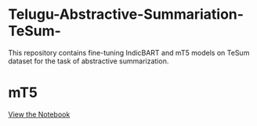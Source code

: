 # Telugu-Abstractive-Summariation-TeSum-
This repository contains fine-tuning IndicBART and mT5 models on TeSum dataset for the task of abstractive summarization.

# mT5
[View the Notebook](tesum-mt5.ipynb)
